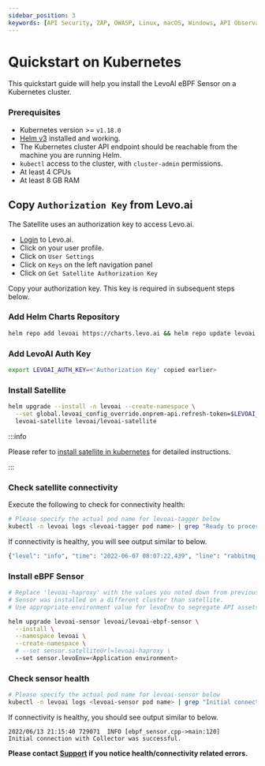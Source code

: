 ```yaml
---
sidebar_position: 3
keywords: [API Security, ZAP, OWASP, Linux, macOS, Windows, API Observability, Kubernetes]
---
```


# Quickstart on Kubernetes

This quickstart guide will help you install the LevoAI eBPF Sensor on a Kubernetes cluster.

### Prerequisites
- Kubernetes version >= `v1.18.0`
- [Helm v3](https://helm.sh/docs/intro/install/) installed and working.
- The Kubernetes cluster API endpoint should be reachable from the machine you are running Helm.
- `kubectl` access to the cluster, with `cluster-admin` permissions.
- At least 4 CPUs
- At least 8 GB RAM

## Copy `Authorization Key` from Levo.ai

The Satellite uses an authorization key to access Levo.ai.

- [Login](https://app.levo.ai/login) to Levo.ai.
- Click on your user profile.
- Click on `User Settings`
- Click on `Keys` on the left navigation panel
- Click on `Get Satellite Authorization Key`

Copy your authorization key. This key is required in subsequent steps below.

### Add Helm Charts Repository

```bash
helm repo add levoai https://charts.levo.ai && helm repo update levoai
```

### Add LevoAI Auth Key

```bash
export LEVOAI_AUTH_KEY=<'Authorization Key' copied earlier>
```

### Install Satellite

```bash
helm upgrade --install -n levoai --create-namespace \
  --set global.levoai_config_override.onprem-api.refresh-token=$LEVOAI_AUTH_KEY \
  levoai-satellite levoai/levoai-satellite 
```

:::info

Please refer to [install satellite in kubernetes](/install-satellite/satellite-kubernetes.mdx) for detailed instructions. 

:::

### Check satellite connectivity
Execute the following to check for connectivity health:

```bash
# Please specify the actual pod name for levoai-tagger below
kubectl -n levoai logs <levoai-tagger pod name> | grep "Ready to process; waiting for messages."
```
If connectivity is healthy, you will see output similar to below.

```bash
{"level": "info", "time": "2022-06-07 08:07:22,439", "line": "rabbitmq_client.py:155", "version": "fc628b50354bf94e544eef46751d44945a2c55bc", "module": "/opt/levoai/e7s/src/python/levoai_e7s/satellite/rabbitmq_client.py", "message": "Ready to process; waiting for messages."}
```

### Install eBPF Sensor

```bash
# Replace 'levoai-haproxy' with the values you noted down from previous step if 
# Sensor was installed on a different cluster than satellite.
# Use appropriate environment value for levoEnv to segregate API assets in Levo dashboard.

helm upgrade levoai-sensor levoai/levoai-ebpf-sensor \
  --install \
  --namespace levoai \
  --create-namespace \
  # --set sensor.satelliteUrl=levoai-haproxy \
  --set sensor.levoEnv=<Application environment>
```

### Check sensor health

```bash
# Please specify the actual pod name for levoai-sensor below
kubectl -n levoai logs <levoai-sensor pod name> | grep "Initial connection with Collector"
```
If connectivity is healthy, you should see output similar to below.

```
2022/06/13 21:15:40 729071	INFO [ebpf_sensor.cpp->main:120]	Initial connection with Collector was successful.
```

**Please contact [Support](mailto:support@levo.ai) if you notice health/connectivity related errors.**

